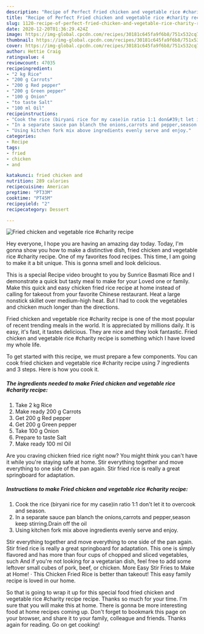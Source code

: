 ```yaml
---
description: "Recipe of Perfect Fried chicken and vegetable rice #charity recipe"
title: "Recipe of Perfect Fried chicken and vegetable rice #charity recipe"
slug: 1120-recipe-of-perfect-fried-chicken-and-vegetable-rice-charity-recipe
date: 2020-12-20T01:36:29.424Z
image: https://img-global.cpcdn.com/recipes/30181c645fa9f6b8/751x532cq70/fried-chicken-and-vegetable-rice-charity-recipe-recipe-main-photo.jpg
thumbnail: https://img-global.cpcdn.com/recipes/30181c645fa9f6b8/751x532cq70/fried-chicken-and-vegetable-rice-charity-recipe-recipe-main-photo.jpg
cover: https://img-global.cpcdn.com/recipes/30181c645fa9f6b8/751x532cq70/fried-chicken-and-vegetable-rice-charity-recipe-recipe-main-photo.jpg
author: Hettie Craig
ratingvalue: 4
reviewcount: 47035
recipeingredient:
- "2 kg Rice"
- "200 g Carrots"
- "200 g Red pepper"
- "200 g Green pepper"
- "100 g Onion"
- "to taste Salt"
- "100 ml Oil"
recipeinstructions:
- "Cook the rice (biryani rice for my case)in ratio 1:1 don&#39;t let it to overcook and season."
- "In a separate sauce pan blanch the onions,carrots and pepper,season keep stirring.Drain off the oil"
- "Using kitchen fork mix above ingredients evenly serve and enjoy."
categories:
- Recipe
tags:
- fried
- chicken
- and

katakunci: fried chicken and 
nutrition: 289 calories
recipecuisine: American
preptime: "PT33M"
cooktime: "PT45M"
recipeyield: "2"
recipecategory: Dessert

---
```



![Fried chicken and vegetable rice #charity recipe](https://img-global.cpcdn.com/recipes/30181c645fa9f6b8/751x532cq70/fried-chicken-and-vegetable-rice-charity-recipe-recipe-main-photo.jpg)

Hey everyone, I hope you are having an amazing day today. Today, I'm gonna show you how to make a distinctive dish, fried chicken and vegetable rice #charity recipe. One of my favorites food recipes. This time, I am going to make it a bit unique. This is gonna smell and look delicious.

This is a special Recipe video brought to you by Sunrice Basmati Rice and I demonstrate a quick but tasty meal to make for your Loved one or family. Make this quick and easy chicken fried rice recipe at home instead of calling for takeout from your favorite Chinese restaurant. Heat a large nonstick skillet over medium-high heat. But I had to cook the vegetables and chicken much longer than the directions.

Fried chicken and vegetable rice #charity recipe is one of the most popular of recent trending meals in the world. It is appreciated by millions daily. It is easy, it's fast, it tastes delicious. They are nice and they look fantastic. Fried chicken and vegetable rice #charity recipe is something which I have loved my whole life.


To get started with this recipe, we must prepare a few components. You can cook fried chicken and vegetable rice #charity recipe using 7 ingredients and 3 steps. Here is how you cook it.

<!--inarticleads1-->

##### The ingredients needed to make Fried chicken and vegetable rice #charity recipe:

1. Take 2 kg Rice
1. Make ready 200 g Carrots
1. Get 200 g Red pepper
1. Get 200 g Green pepper
1. Take 100 g Onion
1. Prepare to taste Salt
1. Make ready 100 ml Oil


Are you craving chicken fried rice right now? You might think you can&#39;t have it while you&#39;re staying safe at home. Stir everything together and move everything to one side of the pan again. Stir fried rice is really a great springboard for adaptation. 

<!--inarticleads2-->

##### Instructions to make Fried chicken and vegetable rice #charity recipe:

1. Cook the rice (biryani rice for my case)in ratio 1:1 don&#39;t let it to overcook and season.
1. In a separate sauce pan blanch the onions,carrots and pepper,season keep stirring.Drain off the oil
1. Using kitchen fork mix above ingredients evenly serve and enjoy.


Stir everything together and move everything to one side of the pan again. Stir fried rice is really a great springboard for adaptation. This one is simply flavored and has more than four cups of chopped and sliced vegetables, such And if you&#39;re not looking for a vegetarian dish, feel free to add some leftover small cubes of pork, beef, or chicken. More Easy Stir Fries to Make at Home! · This Chicken Fried Rice is better than takeout! This easy family recipe is loved in our home. 

So that is going to wrap it up for this special food fried chicken and vegetable rice #charity recipe recipe. Thanks so much for your time. I'm sure that you will make this at home. There is gonna be more interesting food at home recipes coming up. Don't forget to bookmark this page on your browser, and share it to your family, colleague and friends. Thanks again for reading. Go on get cooking!
